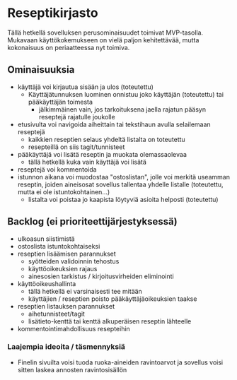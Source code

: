 # Reseptikirjasto
Tällä hetkellä sovelluksen perusominaisuudet toimivat MVP-tasolla. Mukavaan käyttökokemukseen on vielä paljon kehitettävää, mutta kokonaisuus on periaatteessa nyt toimiva.

## Ominaisuuksia
- käyttäjä voi kirjautua sisään ja ulos (toteutettu)
  - Käyttäjätunnuksen luominen onnistuu joko käyttäjän (toteutettu) tai pääkäyttäjän toimesta
    - jälkimmäinen vain, jos tarkoituksena jaella rajatun pääsyn reseptejä rajatulle joukolle
- etusivulta voi navigoida aiheittain tai tekstihaun avulla selailemaan reseptejä
  - kaikkien reseptien selaus yhdeltä listalta on toteutettu
  - resepteillä on siis tagit/tunnisteet
- pääkäyttäjä voi lisätä reseptin ja muokata olemassaolevaa
  - tällä hetkellä kuka vain käyttäjä voi lisätä
- reseptejä voi kommentoida
- istunnon aikana voi muodostaa "ostoslistan", jolle voi merkitä useamman reseptin, joiden aineisosat sovellus tallentaa yhdelle listalle (toteutettu, mutta ei ole istuntokohtainen...)
  - listalta voi poistaa jo kaapista löytyviä asioita helposti (toteutettu)

## Backlog (ei prioriteettijärjestyksessä)
- ulkoasun siistimistä
- ostoslista istuntokohtaiseksi
- reseptien lisäämisen parannukset
  - syötteiden validoinnin tehostus
  - käyttöoikeuksien rajaus
  - ainesosien tarkistus / kirjoitusvirheiden eliminointi
- käyttöoikeushallinta
  - tällä hetkellä ei varsinaisesti tee mitään
  - käyttäjien / reseptien poisto pääkäyttäjäoikeuksien taakse
- reseptien listauksen parannukset
  - aihetunnisteet/tagit
  - lisätieto-kenttä tai kenttä alkuperäisen reseptin lähteelle
- kommentointimahdollisuus resepteihin

### Laajempia ideoita / täsmennyksiä
- Finelin sivuilta voisi tuoda ruoka-aineiden ravintoarvot ja sovellus voisi sitten laskea annosten ravintosisällön

